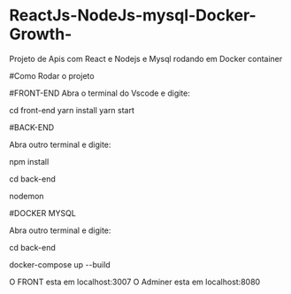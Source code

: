 # ReactJs-NodeJs-mysql-Docker-Growth-
Projeto de Apis com React e Nodejs e Mysql rodando em Docker container


#Como Rodar o projeto

#FRONT-END
Abra o terminal do Vscode e digite:

  cd front-end
  yarn install
  yarn start
  
#BACK-END	

Abra outro terminal e digite:

  npm install
  
  cd back-end
  
  nodemon
  
#DOCKER MYSQL

Abra outro terminal e digite:

  cd back-end
  
  docker-compose up --build
  
  
O FRONT esta em localhost:3007
O Adminer esta em localhost:8080

  
  
